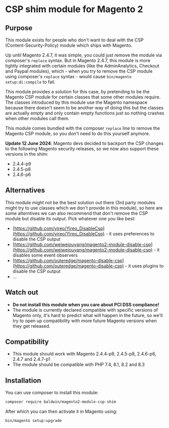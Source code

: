 # CSP shim module for Magento 2

## Purpose

This module exists for people who don't want to deal with the CSP (Content-Security-Policy) module which ships with Magento.

Up until Magento 2.4.7, it was simple, you could just remove the module via composer's `replace` syntax.
But in Magento 2.4.7, this module is more tightly integrated with certain modules (like the AdminAnalytics, Checkout and Paypal modules), which - when you try to remove the CSP module using composer's `replace` syntax - would cause `bin/magento setup:di:compile` to fail.

This module provides a solution for this case, by pretending to be the Magento CSP module for certain classes that some other modules require. The classes introduced by this module use the Magento namespace because there doesn't seem to be another way of doing this but the classes are actually empty and only contain empty functions just so nothing crashes when other modules call them.

This module comes bundled with the composer `replace` line to remove the Magento CSP module, so you don't need to do this yourself anymore.

**Update 12 June 2024**: Magento devs decided to backport the CSP changes to the following Magento security releases, so we now also support these versions in the shim:

- 2.4.4-p9
- 2.4.5-p8
- 2.4.6-p6

## Alternatives

This module might not be the best solution out there (3rd party modules might try to use classes which we don't provide in this module), so here are some alterntives we can also recommend that don't remove the CSP module but disable its output. Pick whatever one you like best:

- [https://github.com/yireo/Yireo_DisableCsp](https://github.com/yireo/Yireo_DisableCsp) - it uses preferences to disable the CSP output
- [https://github.com/weiweiouyang/magento2-module-disable-csp](https://github.com/weiweiouyang/magento2-module-disable-csp) - it disables some event observers
- [https://github.com/outeredge/magento-disable-csp](https://github.com/outeredge/magento-disable-csp) - it uses plugins to disable the CSP output
- ...

## Watch out

- **Do not install this module when you care about PCI DSS compliance!**
- The module is currently declared compatible with specific versions of Magento only, it's hard to predict what will happen in the future, so we'll try to open up compatibility with more future Magento versions when they get released.

## Compatibility

- This module should work with Magento 2.4.4-p9, 2.4.5-p8, 2.4.6-p6, 2.4.7 and 2.4.7-p1
- The module should be compatible with PHP 7.4, 8.1, 8.2 and 8.3

## Installation

You can use composer to install this module:

```sh
composer require baldwin/magento2-module-csp-shim
```

After which you can then activate it in Magento using:

```sh
bin/magento setup:upgrade
```
